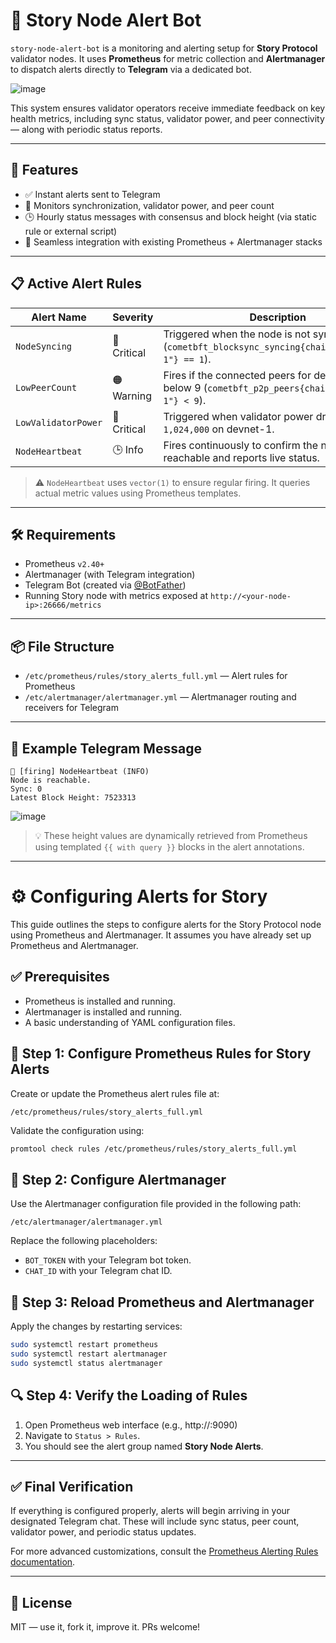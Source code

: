 
# 📡 Story Node Alert Bot

`story-node-alert-bot` is a monitoring and alerting setup for **Story Protocol** validator nodes. It uses **Prometheus** for metric collection and **Alertmanager** to dispatch alerts directly to **Telegram** via a dedicated bot.

![image](https://github.com/user-attachments/assets/d029fa30-df5b-48cb-8c09-68bb83aacb9b)


This system ensures validator operators receive immediate feedback on key health metrics, including sync status, validator power, and peer connectivity — along with periodic status reports.

---

## 🚀 Features

- ✅ Instant alerts sent to Telegram  
- 🧠 Monitors synchronization, validator power, and peer count  
- 🕒 Hourly status messages with consensus and block height (via static rule or external script)  
- 🔧 Seamless integration with existing Prometheus + Alertmanager stacks  

---

## 📋 Active Alert Rules

| Alert Name          | Severity    | Description                                                                 |
|---------------------|-------------|-----------------------------------------------------------------------------|
| `NodeSyncing`       | 🔴 Critical | Triggered when the node is not synchronized (`cometbft_blocksync_syncing{chain_id="devnet-1"} == 1`). |
| `LowPeerCount`      | 🟠 Warning  | Fires if the connected peers for devnet-1 drop below 9 (`cometbft_p2p_peers{chain_id="devnet-1"} < 9`). |
| `LowValidatorPower` | 🔴 Critical | Triggered when validator power drops below `1,024,000` on devnet-1.        |
| `NodeHeartbeat`     | 🕒 Info     | Fires continuously to confirm the node is reachable and reports live status. |

> ⚠️ `NodeHeartbeat` uses `vector(1)` to ensure regular firing. It queries actual metric values using Prometheus templates.

---

## 🛠️ Requirements

- Prometheus `v2.40+`  
- Alertmanager (with Telegram integration)  
- Telegram Bot (created via [@BotFather](https://t.me/BotFather))  
- Running Story node with metrics exposed at `http://<your-node-ip>:26666/metrics`  

---

## 📦 File Structure

- `/etc/prometheus/rules/story_alerts_full.yml` — Alert rules for Prometheus  
- `/etc/alertmanager/alertmanager.yml` — Alertmanager routing and receivers for Telegram  

---

## 📲 Example Telegram Message

```
📘 [firing] NodeHeartbeat (INFO)
Node is reachable.
Sync: 0
Latest Block Height: 7523313
```

![image](https://github.com/user-attachments/assets/f530dbdf-2b4a-4302-873a-2374e6522551)


> 💡 These height values are dynamically retrieved from Prometheus using templated `{{ with query }}` blocks in the alert annotations.

---

# ⚙️ Configuring Alerts for Story

This guide outlines the steps to configure alerts for the Story Protocol node using Prometheus and Alertmanager. It assumes you have already set up Prometheus and Alertmanager.

## ✅ Prerequisites

- Prometheus is installed and running.  
- Alertmanager is installed and running.  
- A basic understanding of YAML configuration files.  

## 📍 Step 1: Configure Prometheus Rules for Story Alerts

Create or update the Prometheus alert rules file at:

```
/etc/prometheus/rules/story_alerts_full.yml
```

Validate the configuration using:

```bash
promtool check rules /etc/prometheus/rules/story_alerts_full.yml
```

## 🧩 Step 2: Configure Alertmanager

Use the Alertmanager configuration file provided in the following path:

```
/etc/alertmanager/alertmanager.yml
```

Replace the following placeholders:
- `BOT_TOKEN` with your Telegram bot token.  
- `CHAT_ID` with your Telegram chat ID.  

## 🔄 Step 3: Reload Prometheus and Alertmanager

Apply the changes by restarting services:

```bash
sudo systemctl restart prometheus
sudo systemctl restart alertmanager
sudo systemctl status alertmanager
```

## 🔍 Step 4: Verify the Loading of Rules

1. Open Prometheus web interface (e.g., http://<your-node-ip>:9090)  
2. Navigate to `Status > Rules`.  
3. You should see the alert group named **Story Node Alerts**.

---

## ✅ Final Verification

If everything is configured properly, alerts will begin arriving in your designated Telegram chat. These will include sync status, peer count, validator power, and periodic status updates.

For more advanced customizations, consult the [Prometheus Alerting Rules documentation](https://prometheus.io/docs/alerting/latest/rules/).

---

## 📄 License

MIT — use it, fork it, improve it. PRs welcome!
